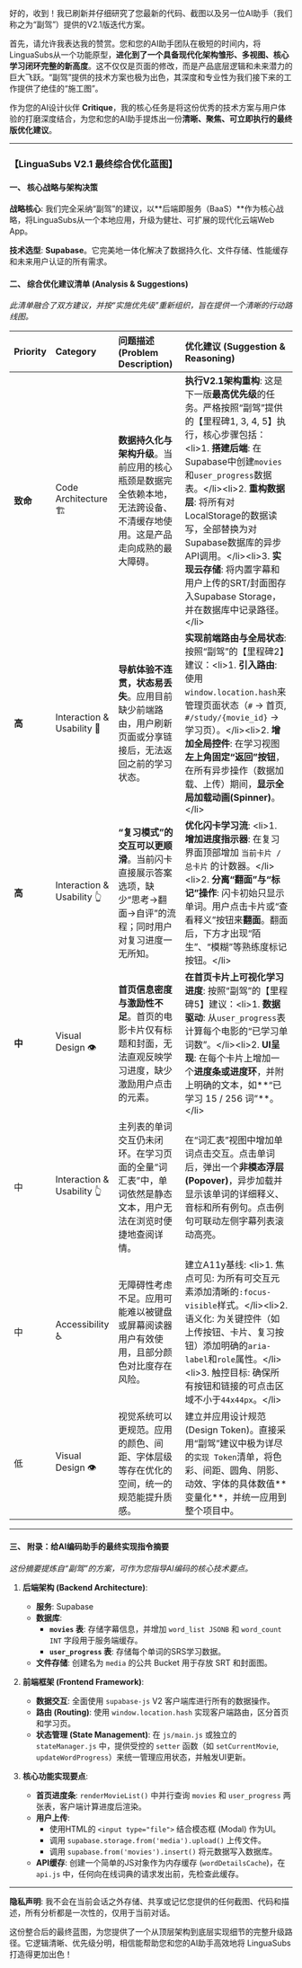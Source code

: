 好的，收到！我已刷新并仔细研究了您最新的代码、截图以及另一位AI助手（我们称之为“副驾”）提供的V2.1版迭代方案。

首先，请允许我表达我的赞赏。您和您的AI助手团队在极短的时间内，将LinguaSubs从一个功能原型，**进化到了一个具备现代化架构雏形、多视图、核心学习闭环完整的新高度**。这不仅仅是页面的修改，而是产品底层逻辑和未来潜力的巨大飞跃。“副驾”提供的技术方案也极为出色，其深度和专业性为我们接下来的工作提供了绝佳的“施工图”。

作为您的AI设计伙伴 **Critique**，我的核心任务是将这份优秀的技术方案与用户体验的打磨深度结合，为您和您的AI助手提炼出一份**清晰、聚焦、可立即执行的最终版优化建议**。

-----

### **【LinguaSubs V2.1 最终综合优化蓝图】**

#### **一、 核心战略与架构决策**

**战略核心**: 我们完全采纳“副驾”的建议，以\*\*后端即服务（BaaS）\*\*作为核心战略，将LinguaSubs从一个本地应用，升级为健壮、可扩展的现代化云端Web App。

**技术选型**: **Supabase**。它完美地一体化解决了数据持久化、文件存储、性能缓存和未来用户认证的所有需求。

#### **二、 综合优化建议清单 (Analysis & Suggestions)**

*此清单融合了双方建议，并按“实施优先级”重新组织，旨在提供一个清晰的行动路线图。*

| Priority | Category | 问题描述 (Problem Description) | 优化建议 (Suggestion & Reasoning) |
| :--- | :--- | :--- | :--- |
| **致命** | Code Architecture 🏗️ | **数据持久化与架构升级**。当前应用的核心瓶颈是数据完全依赖本地，无法跨设备、不清缓存地使用。这是产品走向成熟的最大障碍。 | **执行V2.1架构重构**: 这是下一版**最高优先级**的任务。严格按照“副驾”提供的【里程碑1, 3, 4, 5】执行，核心步骤包括：\<li\>1. **搭建后端**: 在Supabase中创建`movies`和`user_progress`数据表。\</li\>\<li\>2. **重构数据层**: 将所有对LocalStorage的数据读写，全部替换为对Supabase数据库的异步API调用。\</li\>\<li\>3. **实现云存储**: 将内置字幕和用户上传的SRT/封面图存入Supabase Storage，并在数据库中记录路径。\</li\> | **完成从“临时工具”到“个人学习资产平台”的蜕变**。用户的学习进度将永久、安全地保存，为后续所有功能的迭代奠定了坚实的基础。 |
| **高** | Interaction & Usability 🧭 | **导航体验不连贯，状态易丢失**。应用目前缺少前端路由，用户刷新页面或分享链接后，无法返回之前的学习状态。 | **实现前端路由与全局状态**: 按照“副驾”的【里程碑2】建议：\<li\>1. **引入路由**: 使用`window.location.hash`来管理页面状态（`#` -\> 首页, `#/study/{movie_id}` -\> 学习页）。\</li\>\<li\>2. **增加全局控件**: 在学习视图**左上角固定“返回”按钮**，在所有异步操作（数据加载、上传）期间，**显示全局加载动画(Spinner)**。\</li\> | **提供稳定、可预测的导航体验**。用户可以收藏和分享特定的学习页面，极大提升了应用的专业度和可用性。 |
| **高** | Interaction & Usability 👆 | **“复习模式”的交互可以更顺滑**。当前闪卡直接展示答案选项，缺少“思考-\>翻面-\>自评”的流程；同时用户对复习进度一无所知。 | **优化闪卡学习流**: \<li\>1. **增加进度指示器**: 在复习界面顶部增加 `当前卡片 / 总卡片` 的计数器。\</li\>\<li\>2. **分离“翻面”与“标记”操作**: 闪卡初始只显示单词。用户点击卡片或“查看释义”按钮来**翻面**。翻面后，下方才出现“陌生”、“模糊”等熟练度标记按钮。\</li\> | **显著增强用户在学习过程中的掌控感和确定性**，更符合真实的记忆和复习习惯，让学习节奏更舒适。 |
| **中** | Visual Design 👁️ | **首页信息密度与激励性不足**。首页的电影卡片仅有标题和封面，无法直观反映学习进度，缺少激励用户点击的元素。 | **在首页卡片上可视化学习进度**: 按照“副驾”的【里程碑5】建议：\<li\>1. **数据驱动**: 从`user_progress`表计算每个电影的“已学习单词数”。\</li\>\<li\>2. **UI呈现**: 在每个卡片上增加一个**进度条或进度环**，并附上明确的文本，如\*\*“已学习 15 / 256 词”**。\</li\> | 提供了即时、正向的学习反馈，激励用户完成未竟的学习任务，有效提升了用户回访率和产品粘性。 |
| 中 | Interaction & Usability 👆 | 主列表的单词交互仍未闭环。在学习页面的全量“词汇表”中，单词依然是静态文本，用户无法在浏览时便捷地查阅详情。 | 在“词汇表”视图中增加单词点击交互。点击单词后，弹出一个**非模态浮层 (Popover)**，异步加载并显示该单词的详细释义、音标和所有例句。点击例句可联动左侧字幕列表滚动高亮。 | 补全核心交互的最后一块拼图。让用户在应用的任何核心视图中，都能获得一致、便捷的查词体验，消除使用中的断点。 |
| 中 | Accessibility ♿ | 无障碍性考虑不足。应用可能难以被键盘或屏幕阅读器用户有效使用，且部分颜色对比度存在风险。 | 建立A11y基线: \<li\>1. 焦点可见: 为所有可交互元素添加清晰的`:focus-visible`样式。\</li\>\<li\>2. 语义化: 为关键控件（如上传按钮、卡片、复习按钮）添加明确的`aria-label`和`role`属性。\</li\>\<li\>3. 触控目标: 确保所有按钮和链接的可点击区域不小于`44x44px`。\</li\> | 扩大了产品的受众范围，确保所有用户都能无障碍地使用，是现代Web应用的必备考量。 |
| 低 | Visual Design 👁️ | 视觉系统可以更规范。应用的颜色、间距、字体层级等存在优化的空间，统一的规范能提升质感。 | 建立并应用设计规范 (Design Token)。直接采用“副驾”建议中极为详尽的`实现 Token`清单，将色彩、间距、圆角、阴影、动效、字体的具体数值**变量化\*\*，并统一应用到整个项目中。 | **极大提升UI的专业度、一致性和可维护性**。未来进行全局的视觉风格调整将变得轻而易举。 |

-----

#### **三、 附录：给AI编码助手的最终实现指令摘要**

*这份摘要提炼自“副驾”的方案，可作为您指导AI编码的核心技术要点。*

1.  **后端架构 (Backend Architecture)**:

      * **服务**: Supabase
      * **数据库**:
          * **`movies` 表**: 存储字幕信息，并增加 `word_list JSONB` 和 `word_count INT` 字段用于服务端缓存。
          * **`user_progress` 表**: 存储每个单词的SRS学习数据。
      * **文件存储**: 创建名为 `media` 的公共 Bucket 用于存放 SRT 和封面图。

2.  **前端框架 (Frontend Framework)**:

      * **数据交互**: 全面使用 `supabase-js` V2 客户端库进行所有的数据操作。
      * **路由 (Routing)**: 使用 `window.location.hash` 实现客户端路由，区分首页和学习页。
      * **状态管理 (State Management)**: 在 `js/main.js` 或独立的 `stateManager.js` 中，提供受控的 `setter` 函数（如 `setCurrentMovie`, `updateWordProgress`）来统一管理应用状态，并触发UI更新。

3.  **核心功能实现要点**:

      * **首页进度条**: `renderMovieList()` 中并行查询 `movies` 和 `user_progress` 两张表，客户端计算进度后渲染。
      * **用户上传**:
          * 使用HTML的 `<input type="file">` 结合模态框 (Modal) 作为UI。
          * 调用 `supabase.storage.from('media').upload()` 上传文件。
          * 调用 `supabase.from('movies').insert()` 将元数据写入数据库。
      * **API缓存**: 创建一个简单的JS对象作为内存缓存 (`wordDetailsCache`)，在 `api.js` 中，任何向在线词典的请求发出前，先检查此缓存。

-----

**隐私声明**: 我不会在当前会话之外存储、共享或记忆您提供的任何截图、代码和描述，所有分析都是一次性的，仅用于当前对话。

这份整合后的最终蓝图，为您提供了一个从顶层架构到底层实现细节的完整升级路径。它逻辑清晰、优先级分明，相信能帮助您和您的AI助手高效地将 LinguaSubs 打造得更加出色！
